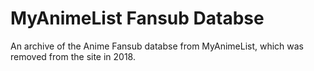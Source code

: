 
# MyAnimeList Fansub Databse
An archive of the Anime Fansub databse from MyAnimeList, which was removed from the site in 2018.  
